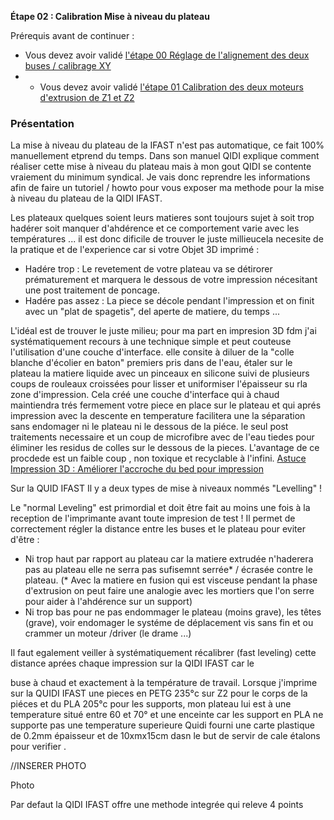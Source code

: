 **Étape 02 : Calibration Mise à niveau du plateau**

Prérequis avant de continuer : 
- Vous devez avoir validé [l'étape 00 Réglage de l'alignement des deux buses / calibrage XY](https://github.com/sudtek/IMPRIMANTES_3D/blob/main/QIDI/IFAST/CALIBRATION/Etape%2000/Etape_00.md)
- - Vous devez avoir validé [l'étape 01 Calibration des deux moteurs d'extrusion de Z1 et Z2](https://github.com/sudtek/IMPRIMANTES_3D/blob/main/QIDI/IFAST/CALIBRATION/Etape%2001/Etape_01.md) 

### Présentation
La mise à niveau du plateau de la IFAST n'est pas automatique, ce fait 100% manuellement etprend du temps. Dans son manuel QIDI explique comment réaliser cette mise à niveau du plateau mais à mon gout QIDI se contente vraiement du minimum syndical. Je vais donc reprendre les informations afin de faire un tutoriel / howto pour vous exposer ma methode pour la mise à niveau du plateau de la QIDI IFAST.

Les plateaux quelques soient leurs matieres sont toujours sujet à soit trop hadérer soit manquer d'ahdérence et ce comportement varie avec les températures ... il est donc dificile de trouver le juste millieucela  necesite de la pratique et de l'experience car si votre Objet 3D imprimé :
- Hadére trop : Le revetement de votre plateau va se détirorer prématurement et marquera le dessous de votre impression nécesitant une post traitement de poncage.
- Hadére pas assez : La piece se décole pendant l'impression et on finit avec un "plat de spagetis", del aperte de matiere, du temps ...

L'idéal est de trouver le juste milieu; pour ma part en impresion 3D fdm j'ai systématiquement recours à une technique simple et peut couteuse l'utilisation d'une couche d'interface. elle consite à diluer de la "colle blanche d'écolier en baton" premiers pris dans de l'eau, étaler sur le plateau la matiere liquide avec un pinceaux en silicone suivi de plusieurs coups de rouleaux croissées pour lisser et uniformiser l'épaisseur su rla zone d'impression. Cela créé une couche d'interface qui à chaud maintiendra trés fermement votre piece en place sur le plateau et qui aprés impression avec la descente en temperature facilitera une la séparation sans endomager ni le plateau ni le dessous de la piéce. le seul post traitements necessaire et un coup de microfibre avec de l'eau tiedes pour éliminer  les residus de colles sur le dessous de la pieces. L'avantage de ce procdede est un faible coup , non toxique et recyclable à l'infini. 
[Astuce Impression 3D : Améliorer l'accroche du bed pour impression](https://www.youtube.com/watch?v=7C0QPmg6328)  

Sur la QUID IFAST  Il y a deux types de mise à niveaux nommés "Levelling" !

Le "normal Leveling" est primordial et doit être fait au moins une fois à la reception de l'imprimante avant toute impresion de test  ! Il permet de correctement régler la distance entre les buses et le plateau pour eviter d'être : 
- Ni trop haut par rapport au plateau car la matiere extrudée n'haderera pas au plateau elle ne serra pas sufisemnt serrée* / écrasée contre le plateau. (* Avec la matiere en fusion qui est visceuse pendant la phase d'extrusion on peut faire une analogie avec les mortiers que l'on serre pour aider à l'ahdérence sur un support) 
- Ni trop bas pour ne pas endommager le plateau (moins grave), les têtes (grave), voir endomager le systéme de déplacement vis sans fin et ou crammer un moteur /driver (le drame ...)

Il faut egalement veiller à systématiquement récalibrer (fast leveling) cette distance aprées chaque impression sur la QIDI IFAST car le 

buse à chaud et exactement à la température de travail. 
Lorsque j'imprime sur la QUIDI IFAST une pieces en PETG 235°c sur Z2 pour le corps de la piéces et du PLA 205°c pour les supports, mon plateau lui est à une temperature situé entre 60 et 70° et une enceinte car les support en PLA ne supporte pas une temperature superieure
Quidi fourni une carte plastique de 0.2mm épaisseur et de 10xmx15cm dasn le but de servir de cale étalons pour verifier .

//INSERER PHOTO 



Photo

Par defaut la QIDI IFAST offre une methode integrée qui releve 4 points  
